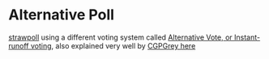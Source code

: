 # Alternative Poll

[strawpoll](strawpoll.com) using a different voting system called [Alternative Vote, or Instant-runoff voting](https://www.wikipedia.com/), also explained very well by [CGPGrey here](https://www.youtube.com/watch?v=3Y3jE3B8HsE)